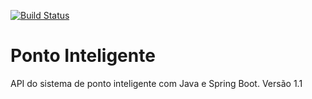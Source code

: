 [![Build Status](https://travis-ci.org/Relesi/ponto-inteligente-api-1.1.svg?branch=master)](https://travis-ci.org/Relesi/ponto-inteligente-api-1.1)
# Ponto Inteligente
API do sistema de ponto inteligente com Java e Spring Boot.
Versão 1.1
